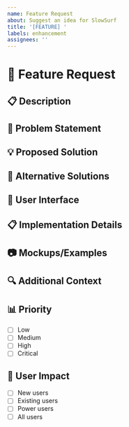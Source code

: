 ```yaml
---
name: Feature Request
about: Suggest an idea for SlowSurf
title: '[FEATURE] '
labels: enhancement
assignees: ''
---
```


# 🚀 Feature Request

## 📋 Description
<!-- A clear and concise description of what you want to happen -->

## 🎯 Problem Statement
<!-- What problem would this feature solve? -->

## 💡 Proposed Solution
<!-- Describe the solution you'd like -->

## 🔄 Alternative Solutions
<!-- Describe any alternative solutions you've considered -->

## 🎨 User Interface
<!-- How would this feature look/work in the UI? -->

## 📋 Implementation Details
<!-- Technical details about how this might be implemented -->

## 📷 Mockups/Examples
<!-- Add mockups, examples, or screenshots if relevant -->

## 🔍 Additional Context
<!-- Any other context or screenshots about the feature request -->

## 📊 Priority
<!-- How important is this feature to you? -->
- [ ] Low
- [ ] Medium
- [ ] High
- [ ] Critical

## 👥 User Impact
<!-- Who would benefit from this feature? -->
- [ ] New users
- [ ] Existing users
- [ ] Power users
- [ ] All users